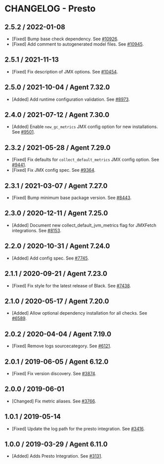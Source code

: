 # CHANGELOG - Presto

## 2.5.2 / 2022-01-08

* [Fixed] Bump base check dependency. See [#10926](https://github.com/DataDog/integrations-core/pull/10926).
* [Fixed] Add comment to autogenerated model files. See [#10945](https://github.com/DataDog/integrations-core/pull/10945).

## 2.5.1 / 2021-11-13

* [Fixed] Fix description of JMX options. See [#10454](https://github.com/DataDog/integrations-core/pull/10454).

## 2.5.0 / 2021-10-04 / Agent 7.32.0

* [Added] Add runtime configuration validation. See [#8973](https://github.com/DataDog/integrations-core/pull/8973).

## 2.4.0 / 2021-07-12 / Agent 7.30.0

* [Added] Enable `new_gc_metrics` JMX config option for new installations. See [#9501](https://github.com/DataDog/integrations-core/pull/9501).

## 2.3.2 / 2021-05-28 / Agent 7.29.0

* [Fixed] Fix defaults for `collect_default_metrics` JMX config option. See [#9441](https://github.com/DataDog/integrations-core/pull/9441).
* [Fixed] Fix JMX config spec. See [#9364](https://github.com/DataDog/integrations-core/pull/9364).

## 2.3.1 / 2021-03-07 / Agent 7.27.0

* [Fixed] Bump minimum base package version. See [#8443](https://github.com/DataDog/integrations-core/pull/8443).

## 2.3.0 / 2020-12-11 / Agent 7.25.0

* [Added] Document new collect_default_jvm_metrics flag for JMXFetch integrations. See [#8153](https://github.com/DataDog/integrations-core/pull/8153).

## 2.2.0 / 2020-10-31 / Agent 7.24.0

* [Added] Add config spec. See [#7745](https://github.com/DataDog/integrations-core/pull/7745).

## 2.1.1 / 2020-09-21 / Agent 7.23.0

* [Fixed] Fix style for the latest release of Black. See [#7438](https://github.com/DataDog/integrations-core/pull/7438).

## 2.1.0 / 2020-05-17 / Agent 7.20.0

* [Added] Allow optional dependency installation for all checks. See [#6589](https://github.com/DataDog/integrations-core/pull/6589).

## 2.0.2 / 2020-04-04 / Agent 7.19.0

* [Fixed] Remove logs sourcecategory. See [#6121](https://github.com/DataDog/integrations-core/pull/6121).

## 2.0.1 / 2019-06-05 / Agent 6.12.0

* [Fixed] Fix version discovery. See [#3874](https://github.com/DataDog/integrations-core/pull/3874).

## 2.0.0 / 2019-06-01

* [Changed] Fix metric aliases. See [#3766](https://github.com/DataDog/integrations-core/pull/3766).

## 1.0.1 / 2019-05-14

* [Fixed] Update the log path for the presto integration. See [#3416](https://github.com/DataDog/integrations-core/pull/3416).

## 1.0.0 / 2019-03-29 / Agent 6.11.0

* [Added] Adds Presto Integration. See [#3131](https://github.com/DataDog/integrations-core/pull/3131).
